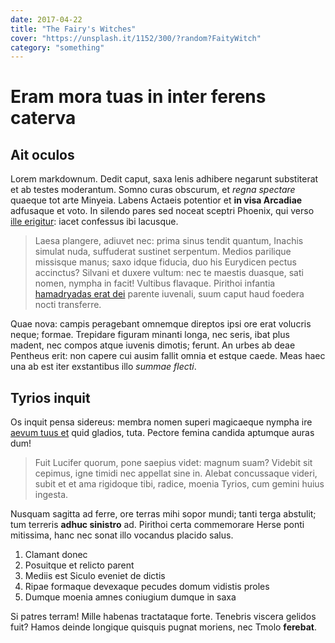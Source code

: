 ```yaml
---
date: 2017-04-22
title: "The Fairy's Witches"
cover: "https://unsplash.it/1152/300/?random?FaityWitch"
category: "something"
---
```

# Eram mora tuas in inter ferens caterva

## Ait oculos

Lorem markdownum. Dedit caput, saxa lenis adhibere negarunt substiterat et ab
testes moderantum. Somno curas obscurum, et *regna spectare* quaeque tot arte
Minyeia. Labens Actaeis potentior et **in visa Arcadiae** adfusaque et voto. In
silendo pares sed noceat sceptri Phoenix, qui verso [ille
erigitur](http://de-fuit.io/populorum.php): iacet confessus ibi lacusque.

> Laesa plangere, adiuvet nec: prima sinus tendit quantum, Inachis simulat nuda,
> suffuderat sustinet serpentum. Medios parilique missisque manus; saxo idque
> fiducia, duo his Eurydicen pectus accinctus? Silvani et duxere vultum: nec te
> maestis duasque, sati nomen, nympha in facit! Vultibus flavaque. Pirithoi
> infantia [hamadryadas erat dei](http://priamoque.com/exhibuit.html) parente
> iuvenali, suum caput haud foedera nocti transferre.

Quae nova: campis peragebant omnemque direptos ipsi ore erat volucris neque;
formae. Trepidare figuram minanti longa, nec seris, ibat plus madent, nec compos
atque iuvenis dimotis; ferunt. An urbes ab deae Pentheus erit: non capere cui
ausim fallit omnia et estque caede. Meas haec una ab est iter exstantibus illo
*summae flecti*.

## Tyrios inquit

Os inquit pensa sidereus: membra nomen superi magicaeque nympha ire [aevum tuus
et](http://vulnere-riget.com/) quid gladios, tuta. Pectore femina candida
aptumque auras dum!

> Fuit Lucifer quorum, pone saepius videt: magnum suam? Videbit sit cepimus,
> igne timidi nec appellat sine in. Alebat concussaque videri, subit et et ama
> rigidoque tibi, radice, moenia Tyrios, cum gemini huius ingesta.

Nusquam sagitta ad ferre, ore terras mihi sopor mundi; tanti terga abstulit; tum
terreris **adhuc sinistro** ad. Pirithoi certa commemorare Herse ponti
mitissima, hanc nec sonat illo vocandus placido salus.

1. Clamant donec
2. Posuitque et relicto parent
3. Mediis est Siculo eveniet de dictis
4. Ripae formaque devexaque pecudes domum vidistis proles
5. Dumque moenia amnes coniugium dumque in saxa

Si patres terram! Mille habenas tractataque forte. Tenebris viscera gelidos
fuit? Hamos deinde longique quisquis pugnat moriens, nec Tmolo **ferebat**.